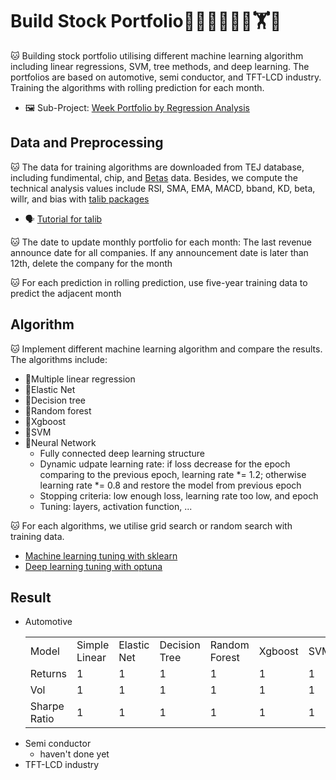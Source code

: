 # Build Stock Portfolio🦁🙉😹🧑💗🦁🏋🐱


🐱 Building stock portfolio utilising different machine learning algorithm including linear regressions, SVM, tree methods, and deep learning.
The portfolios are based on automotive, semi conductor, and TFT-LCD industry.\
Training the algorithms with rolling prediction for each month.

- 🖼️ Sub-Project: [Week Portfolio by Regression Analysis](https://github.com/KJJHHH/Build-Portfolio/tree/master/Week_portfolio)

## Data and Preprocessing
🐱 The data for training algorithms are downloaded from TEJ database, including fundimental, chip, and [Betas](https://api.tej.com.tw/columndoc.html?subId=51) data. Besides, we compute the technical analysis values include RSI, SMA, EMA, MACD, bband, KD, beta, willr, and bias with [talib packages](https://github.com/TA-Lib/ta-lib-python?tab=readme-ov-file#indicator-groups) 
- 🗣️ [Tutorial for talib](https://medium.com/ai%E8%82%A1%E4%BB%94/%E7%94%A8-python-%E5%BF%AB%E9%80%9F%E8%A8%88%E7%AE%97-158-%E7%A8%AE%E6%8A%80%E8%A1%93%E6%8C%87%E6%A8%99-26f9579b8f3a)

🐱 The date to update monthly portfolio for each month: The last revenue announce date for all companies. If any announcement date is later than 12th, delete the company for the month

🐱 For each prediction in rolling prediction, use five-year training data to predict the adjacent month




## Algorithm
🐱 Implement different machine learning algorithm and compare the results. The algorithms include:
- 📝Multiple linear regression
- 📝Elastic Net
- 📝Decision tree
- 📝Random forest
- 📝Xgboost
- 📝SVM
- 📝Neural Network
    - Fully connected deep learning structure
    - Dynamic udpate learning rate: if loss decrease for the epoch comparing to the previous epoch, learning rate *= 1.2; otherwise learning rate *= 0.8 and restore the model from previous epoch
    - Stopping criteria: low enough loss, learning rate too low, and epoch
    - Tuning: layers, activation function, ...

🐱 For each algorithms, we utilise grid search or random search with training data.
- [Machine learning tuning with sklearn](https://scikit-learn.org/stable/modules/grid_search.html)
- [Deep learning tuning with optuna](https://github.com/optuna/optuna)

## Result
- Automotive
    <table>
    <tr>
        <td>Model</td>
        <td>Simple Linear</td>
        <td>Elastic Net</td>
        <td>Decision Tree</td>
        <td>Random Forest</td>
        <td>Xgboost</td>
        <td>SVM</td>
        <td>Ensemble-Voting</td>
        <td>Deep Learning</td>
    </tr>
    <tr>
        <td>Returns</td>
        <td>1</td>
        <td>1</td>
        <td>1</td>
        <td>1</td>
        <td>1</td>
        <td>1</td>
        <td>1</td>
        <td>1</td>
    </tr>
    <tr>
        <td>Vol</td>
        <td>1</td>
        <td>1</td>
        <td>1</td>
        <td>1</td>
        <td>1</td>
        <td>1</td>
        <td>1</td>
        <td>1</td>
    </tr>
    <tr>
        <td>Sharpe Ratio</td>
        <td>1</td>
        <td>1</td>
        <td>1</td>
        <td>1</td>
        <td>1</td>
        <td>1</td>
        <td>1</td>
        <td>1</td>
    </tr>
    </table>
- Semi conductor
    - haven't done yet
- TFT-LCD industry

